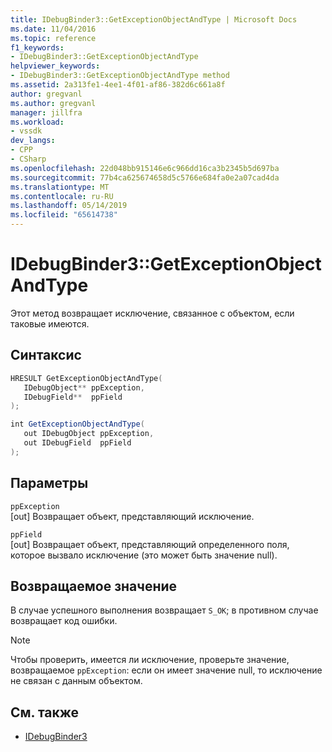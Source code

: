 ```yaml
---
title: IDebugBinder3::GetExceptionObjectAndType | Microsoft Docs
ms.date: 11/04/2016
ms.topic: reference
f1_keywords:
- IDebugBinder3::GetExceptionObjectAndType
helpviewer_keywords:
- IDebugBinder3::GetExceptionObjectAndType method
ms.assetid: 2a313fe1-4ee1-4f01-af86-382d6c661a8f
author: gregvanl
ms.author: gregvanl
manager: jillfra
ms.workload:
- vssdk
dev_langs:
- CPP
- CSharp
ms.openlocfilehash: 22d048bb915146e6c966dd16ca3b2345b5d697ba
ms.sourcegitcommit: 77b4ca625674658d5c5766e684fa0e2a07cad4da
ms.translationtype: MT
ms.contentlocale: ru-RU
ms.lasthandoff: 05/14/2019
ms.locfileid: "65614738"
---
```

# <a name="idebugbinder3getexceptionobjectandtype"></a>IDebugBinder3::GetExceptionObjectAndType
Этот метод возвращает исключение, связанное с объектом, если таковые имеются.

## <a name="syntax"></a>Синтаксис

```cpp
HRESULT GetExceptionObjectAndType(
   IDebugObject** ppException,
   IDebugField**  ppField
);
```

```csharp
int GetExceptionObjectAndType(
   out IDebugObject ppException,
   out IDebugField  ppField
);
```

## <a name="parameters"></a>Параметры
`ppException`\
[out] Возвращает объект, представляющий исключение.

`ppField`\
[out] Возвращает объект, представляющий определенного поля, которое вызвало исключение (это может быть значение null).

## <a name="return-value"></a>Возвращаемое значение
 В случае успешного выполнения возвращает `S_OK`; в противном случае возвращает код ошибки.

> [!NOTE]
> Чтобы проверить, имеется ли исключение, проверьте значение, возвращаемое `ppException`: если он имеет значение null, то исключение не связан с данным объектом.

## <a name="see-also"></a>См. также
- [IDebugBinder3](../../../extensibility/debugger/reference/idebugbinder3.md)
